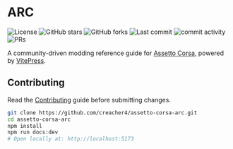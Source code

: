 # ARC

![License](https://img.shields.io/github/license/creacher4/assetto-corsa-arc)
![GitHub stars](https://img.shields.io/github/stars/creacher4/assetto-corsa-arc?style=social)
![GitHub forks](https://img.shields.io/github/forks/creacher4/assetto-corsa-arc?style=social)
![Last commit](https://img.shields.io/github/last-commit/creacher4/assetto-corsa-arc)
![commit activity](https://img.shields.io/github/commit-activity/m/creacher4/assetto-corsa-arc)
![PRs](https://img.shields.io/github/issues-pr/creacher4/assetto-corsa-arc)

A community-driven modding reference guide for [Assetto Corsa](https://store.steampowered.com/app/244210/Assetto_Corsa/), powered by [VitePress](https://vitepress.dev/).

## Contributing

Read the [Contributing](docs/docs/contributing.md) guide before submitting changes.
 
```bash
git clone https://github.com/creacher4/assetto-corsa-arc.git
cd assetto-corsa-arc
npm install
npm run docs:dev
# Open locally at: http://localhost:5173
```